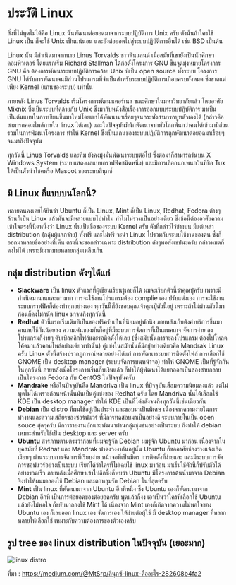 # ประวัติ Linux

สิ่งที่ไม่พูดไม่ได้คือ Linux นั้นพัฒนาต่อยอดมาจากระบบปฏิบัติการ Unix ครับ ดังนั้นถ้าใครใช้ Linux เป็น ก็จะใช้ Unix เป็นแน่นอน และยังต่อยอดไปสู่ระบบปฏิบัติการอื่นได้ เช่น BSD เป็นต้น

Linux นั้น มีกำเนิดมาจากนาย Linus Torvalds ชาวฟินแลนด์ เมื่อสมัยที่เขายังเป็นนักศึกษาคอมพิวเตอร์ โดยแรกเริ่ม Richard Stallman ได้ก่อตั้งโครงการ GNU ขึ้นจุดมุ่งหมายโครงการ GNU คือ ต้องการพัฒนาระบบปฏิบัติการคล้าย Unix ที่เป็น open source ทั้งระบบ โครงการ GNU ได้รับการพัฒนาจนมีส่วนโปรแกรมที่จำเป็นสำหรับระบบปฏิบัติการเกือบครบทั้งหมด ซึ่งขาดแต่เพียง Kernel (แกนของระบบ) เท่านั้น

ภายหลัง Linus Torvalds เริ่มโครงการพัฒนาเคอร์เนล ขณะศึกษาในมหาวิทยาลัยแล้ว โดยอาศัย Mixnix ซึ่งเป็นระบบที่คล้ายกับ Unix ซึ่งมากับหนังสือเรื่องการออกแบบระบบปฏิบัติการ มาเป็นเป็นต้นแบบในการเขียนขึ้นมาใหม่โดยเขาได้พัฒนามาเรื่อยๆจนกระทั่งสามารถบูทตัวเองได้ (กล่าวคือสามารถคอมไพล์ภายใน linux ได้เลย) และในปัจจุบันมีนักพัฒนาจากทั่วโลกพันกว่าคนได้เข้ามามีส่วนรวมในการพัฒนาโครงการ ทำให้ Kernel ซึ่งเป็นแกนของระบบปฏิบัติการถูกพัฒนาต่อยอดมาเรื่อยๆจนมาถึงปัจจุบัน

ทุกวันนี้ Linus Torvalds และทีม ยังคงมุ่งมั่นพัฒนาระบบต่อไป ซึ่งต่อมาก็สามารถรันบน X Windows System (ระบบแสดงผลแบบกราฟฟิคชนิดหนึ่ง) และมีการเลือกนกเพนกวินที่ชื่อ Tux ให้เป็นตัวนำโชคหรือ Mascot ของระบบลินุกซ์

## มี Linux กี่แบบบนโลกนี้?

หลายคนคงเคยได้ยินว่า Ubuntu ก็เป็น Linux, Mint ก็เป็น Linux, Redhat, Fedora ต่างๆ ล้วนก็เป็น Linux แล้วมันจะมีหลายแบบไปทำไม ทำไมไม่รวมเป็นอย่างเดียว ซึ่งข้อนี้ต้องอาศัยความเข้าใจตรงนี้นิดหนึ่งว่า Linux นั้นเป็นชื่อของระบบ Kernel ครับ ดังที่กล่าวไว้ข้างบน มีแต่เหล่า distribution (กลุ่มผู้แจกจ่าย) ทั้งฟรี และไม่ฟรี จะนำ Linux ไปรวมกับระบบใช้งานของตน ซึ่งก็ออกมาหลายชื่ออย่างที่เห็น ตรงนี้จะขอกล่าวเฉพาะ distribution ดังๆพอสังเขปนะครับ กล่าวหมดก็คงไม่ได้ เพราะมีมากมายหลายกลุ่มเหลือเกิน

## กลุ่ม distribution ดังๆได้แก่

- **Slackware** เป็น linux ตัวแรกที่ผู้เขียนเรียนรู้เลยก็ได้ ผมจะเรียกตัวนี้ว่าคุณปู่ครับ เพราะมีกำเนิดมานานและเก่ามาก การจะใช้งานโปรแกรมต้อง complie เอง ปรับแต่งเอง การจะใช้งานระบบกราฟฟิคก็ต้องทำทุกอย่างเอง ทุกวันนี้ก็ยังขอบคุณเจ้าคุณปู่ตัวนี้อยู่ เพราะถ้าไม่ผ่านตัวนี้มาก่อนก็คงไม่ถนัด linux มาจนถึงทุกวันนี้
- **Redhat** ตัวนี้แรกเริ่มเดิมทีเป็นของฟรีครับเป็นที่นิยมอยู่พักนึง ภายหลังเก็บตังค่าบริการขึ้นมา คนเลยใช้กันน้อยลง ความเด่นของมันก็อยู่ที่มีระบบการจัดการที่เป็นแพคเกจ จัดการง่าย ลงโปรแกรมก็ง่ายๆ ดับเบิลคลิกไฟล์และรอติดตั้งได้เลย (ซึ่งสมัยนั้นการจะลงโปรแกรม ต้องไปโหลดโค้ดมาแล้วคอมไพล์อย่างเดียวเท่านั้น) คู่แข่งในสมัยนั้นก็มีอยู่อย่างเดียวคือ Mandrak Linux ครับ Linux ตัวนี้สร้างปรากฏการณ์หลายอย่างได้แก่ การพัฒนาระบบการติดตั้งไฟล์ การเลือกใช้ GNOME เป็น desktop manager (ระบบจัดการบนหน้าจอ) ทำให้ GNOME เป็นที่รู้จักกันในทุกวันนี้ ภายหลังเมื่อโครงการเริ่มเก็บเงินแล้ว ก็ทำให้ผู้พัฒนาได้แยกออกเป็นสองสายกลายเป็นโครงการ Fedora กับ CentOS ในปัจจุบันครับ
- **Mandrake** หรือในปัจจุบันคือ Mandriva เป็น linux ที่ปัจจุบันเสื่อมความนิยมลงแล้ว แต่ไม่พูดไม่ได้เพราะก่อนหน้านั้นมันเป็นคู่แข่งของ Redhat ครับ โดย Mandriva นั้นได้เลือกใช้ KDE เป็น desktop manager ทำให้ KDE เป็นที่โด่งดังจนถึงทุกวันนี้เช่นเดียวกัน
- **Debian** เป็น distro ที่ผมใช้อยู่เป็นประจำ และชอบมาเป็นพิเศษ เนื่องจากความง่ายในการทำงานและความเสถียรของซอร์ฟแวร์ ที่มีการทดสอบมาเป็นอย่างดี ระบบภายในเป็น open souce สุดๆครับ มีการรายงานบักและพัฒนาผ่านกลุ่มชุมชนอย่างเป็นระบบ ถึงทำให้ debian เหมาะสำหรับใช้เป็น desktop และ server ครับ
- **Ubuntu** สารภาพตามตรงว่าก่อนที่ผมจะรู้จัก Debian ผมรู้จัก Ubuntu มาก่อน เนื่องจากในยุคสมัยที่ Redhat และ Mandrak ฟาดงวงงากันอยู่นั้น Ubuntu ก็ขออาศัยช่องว่างแจ้งเกิดเงียบๆ ผ่านระบบการจัดการที่เรียบง่าย หน้าจอที่เป็นมิตร การติดตั้งที่ง่ายและ และมีระบบการจัดการซอฟแวร์อย่างเป็นระบบ เรียกได้ว่าใครที่ไม่เคยใช้ linux มาก่อน มาเริ่มใช้ตัวนี้ก็ปรับตัวได้อย่างรวดเร็ว ภายหลังเมื่อศึกษาเข้าไปลึกซึ้งก็พบว่า Ubuntu มีโครงการต้นน้ำมาจาก Debian จึงทำให้ผมมาลองใช้ Debian และตกหลุมรัก Debian ในที่สุดครับ
- **Mint** เป็น linux ที่พัฒนามาจาก Ubuntu อีกทีหนึ่ง ซึ่ง Ubuntu เองก็พัฒนามาจาก Debian อีกที เป็นการต่อยอดของต่อยอดครับ พูดแล้วก็งง เอาเป็นว่าใครที่เลือกใช้ Ubuntu แล้วยังไม่พอใจ ก็ขยับมาลองใช้ Mint ได้ เนื่องจาก Mint เองก็เกิดจากความไม่พอใจของ Ubuntu เอง ก็เลยออก linux เอง จัดการเอง ให้ง่ายต่อผู้ใช้ มี desktop manager ที่หลากหลายให้เลือกใช้ เหมาะกับความต้องการของตัวเองครับ

## รูป tree ของ linux distribution ในปัจจุบัน (เยอะมาก)

![linux distro](https://upload.wikimedia.org/wikipedia/commons/thumb/1/1b/Linux_Distribution_Timeline.svg/3020px-Linux_Distribution_Timeline.svg.png)

ที่มา : https://medium.com/@MtSrp/ลินุกซ์-linux-คืออะไร-282608b4fa2
